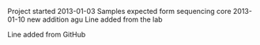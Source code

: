 Project started 2013-01-03
Samples expected form sequencing core 2013-01-10
new addition
agu
Line added from the lab

Line added from GitHub
